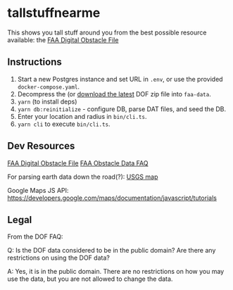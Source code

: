 # tallstuffnearme

This shows you tall stuff around you from the best possible resource available: the [FAA Digital Obstacle File][dof]

## Instructions

1. Start a new Postgres instance and set URL in `.env`, or use the provided `docker-compose.yaml`.
2. Decompress the (or [download the latest][dof] DOF zip file into `faa-data`.
3. `yarn` (to install deps)
4. `yarn db:reinitialize` - configure DB, parse DAT files, and seed the DB.
5. Enter your location and radius in `bin/cli.ts`.
6. `yarn cli` to execute `bin/cli.ts`.

## Dev Resources

[FAA Digital Obstacle File][dof]
[FAA Obstacle Data FAQ](https://www.faa.gov/air_traffic/flight_info/aeronav/obst_data/)

For parsing earth data down the road(?):
[USGS map](https://apps.nationalmap.gov/downloader/#/)

Google Maps JS API: <https://developers.google.com/maps/documentation/javascript/tutorials>

## Legal

From the DOF FAQ:

Q: Is the DOF data considered to be in the public domain? Are there any restrictions on using the DOF data?

A: Yes, it is in the public domain. There are no restrictions on how you may use the data, but you are not allowed to change the data.

[dof]: https://www.faa.gov/air_traffic/flight_info/aeronav/digital_products/dof/
